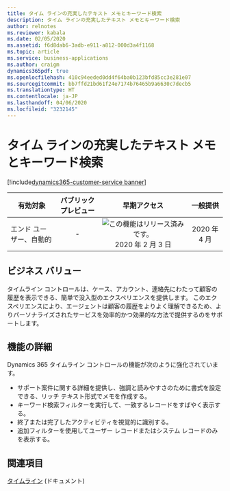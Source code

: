```yaml
---
title: タイム ラインの充実したテキスト メモとキーワード検索
description: タイム ラインの充実したテキスト メモとキーワード検索
author: relnotes
ms.reviewer: kabala
ms.date: 02/05/2020
ms.assetid: f6d8dab6-3adb-e911-a812-000d3a4f1168
ms.topic: article
ms.service: business-applications
ms.author: craigm
dynamics365pdf: true
ms.openlocfilehash: 410c94eeded0dd4f64ba0b123bfd85cc3e281e07
ms.sourcegitcommit: bb7ffd21bd61f24e7174b76465b9a6630c7decb5
ms.translationtype: HT
ms.contentlocale: ja-JP
ms.lasthandoff: 04/06/2020
ms.locfileid: "3232145"
---
```

# <a name="rich-text-notes-and-keyword-search-in-the-timeline"></a>タイム ラインの充実したテキスト メモとキーワード検索
[!include[dynamics365-customer-service banner](../includes/dynamics365-customer-service.md)]

| 有効対象    |  パブリック プレビュー | 早期アクセス | 一般提供 | 
| ---------- | :----------: |:----------: |:----------: |
|エンド ユーザー、自動的|-|![この機能はリリース済みです。](/dynamics365-release-plan/media/green-checkmark.png "この機能はリリース済みです。") 2020 年 2 月 3 日| 2020 年 4 月|


## <a name="business-value"></a>ビジネス バリュー
<!-- bv start -->
タイムライン コントロールは、ケース、アカウント、連絡先にわたって顧客の履歴を表示できる、簡単で没入型のエクスペリエンスを提供します。 このエクスペリエンスにより、エージェントは顧客の履歴をよりよく理解できるため、よりパーソナライズされたサービスを効率的かつ効果的な方法で提供するのをサポートします。
<!-- bv end -->



## <a name="feature-details"></a>機能の詳細
<!--feature detail start -->
Dynamics 365 タイムライン コントロールの機能が次のように強化されています。 

- サポート案件に関する詳細を提供し、強調と読みやすさのために書式を設定できる、リッチ テキスト形式でメモを作成する。
- キーワード検索フィルターを実行して、一致するレコードをすばやく表示する。
- 終了または完了したアクティビティを視覚的に識別する。
- 追加フィルターを使用してユーザー レコードまたはシステム レコードのみを表示する。
<!--feature detail end -->










## <a name="see-also"></a>関連項目


<!--docs start-->
[タイムライン](https://docs.microsoft.com/dynamics365/customer-service/customer-service-hub-user-guide-basics#timeline) (ドキュメント)
<!--docs end-->

